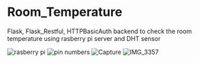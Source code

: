 # Room_Temperature
Flask, Flask_Restful, HTTPBasicAuth backend to check the room temperature using rasberry pi server and DHT sensor

![rasberry pi](https://user-images.githubusercontent.com/52431957/89842281-29468280-db43-11ea-9069-c18cf75c7e49.jpg)
![pin numbers](https://user-images.githubusercontent.com/52431957/89842386-74609580-db43-11ea-896b-cc67835332fd.png)
![Capture](https://user-images.githubusercontent.com/52431957/89842288-2e0b3680-db43-11ea-85f7-3d77bdf516ed.PNG)
![IMG_3357](https://user-images.githubusercontent.com/52431957/89842289-2e0b3680-db43-11ea-9551-6bea82a0ed9f.jpg)
